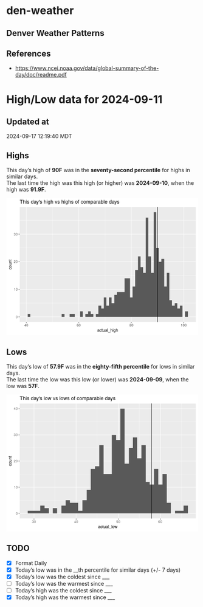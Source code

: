 # den-weather


## Denver Weather Patterns

## References

- <https://www.ncei.noaa.gov/data/global-summary-of-the-day/doc/readme.pdf>

# High/Low data for 2024-09-11

## Updated at

2024-09-17 12:19:40 MDT

## Highs

This day’s high of **90F** was in the **seventy-second percentile** for
highs in similar days.  
The last time the high was this high (or higher) was **2024-09-10**,
when the high was **91.9F**.

![](readme_files/figure-commonmark/unnamed-chunk-4-1.png)

## Lows

This day’s low of **57.9F** was in the **eighty-fifth percentile** for
lows in similar days.  
The last time the low was this low (or lower) was **2024-09-09**, when
the low was **57F**.

![](readme_files/figure-commonmark/unnamed-chunk-6-1.png)

## TODO

- [x] Format Daily
- [x] Today’s low was in the \_\_th percentile for similar days (+/- 7
  days)
- [x] Today’s low was the coldest since \_\_\_
- [ ] Today’s low was the warmest since \_\_\_
- [ ] Today’s high was the coldest since \_\_\_
- [x] Today’s high was the warmest since \_\_\_
